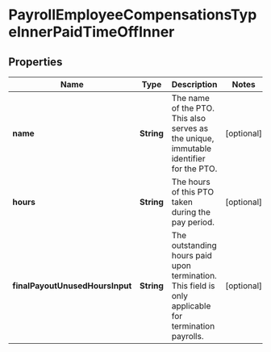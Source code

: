 

# PayrollEmployeeCompensationsTypeInnerPaidTimeOffInner


## Properties

| Name | Type | Description | Notes |
|------------ | ------------- | ------------- | -------------|
|**name** | **String** | The name of the PTO. This also serves as the unique, immutable identifier for the PTO. |  [optional] |
|**hours** | **String** | The hours of this PTO taken during the pay period. |  [optional] |
|**finalPayoutUnusedHoursInput** | **String** | The outstanding hours paid upon termination. This field is only applicable for termination payrolls. |  [optional] |



